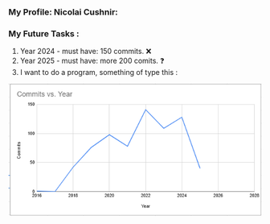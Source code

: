 ### My Profile: Nicolai Cushnir: 

### My Future Tasks :
1. Year 2024 - must have: 150 commits. ❌
2. Year 2025 - must have: more 200 comits. ❓
3. I want to do a program, something of type this :

![img](img/commits_vs_years.png)
